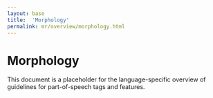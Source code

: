 ```yaml
---
layout: base
title:  'Morphology'
permalink: mr/overview/morphology.html
---
```


# Morphology

This document is a placeholder for the language-specific overview of
guidelines for part-of-speech tags and features.
